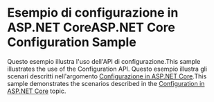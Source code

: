 # <a name="aspnet-core-configuration-sample"></a><span data-ttu-id="d9685-101">Esempio di configurazione in ASP.NET Core</span><span class="sxs-lookup"><span data-stu-id="d9685-101">ASP.NET Core Configuration Sample</span></span>

<span data-ttu-id="d9685-102">Questo esempio illustra l'uso dell'API di configurazione.</span><span class="sxs-lookup"><span data-stu-id="d9685-102">This sample illustrates the use of the Configuration API.</span></span> <span data-ttu-id="d9685-103">Questo esempio illustra gli scenari descritti nell'argomento [Configurazione in ASP.NET Core](https://docs.microsoft.com/aspnet/core/fundamentals/configuration).</span><span class="sxs-lookup"><span data-stu-id="d9685-103">This sample demonstrates the scenarios described in the [Configuration in ASP.NET Core](https://docs.microsoft.com/aspnet/core/fundamentals/configuration) topic.</span></span>
